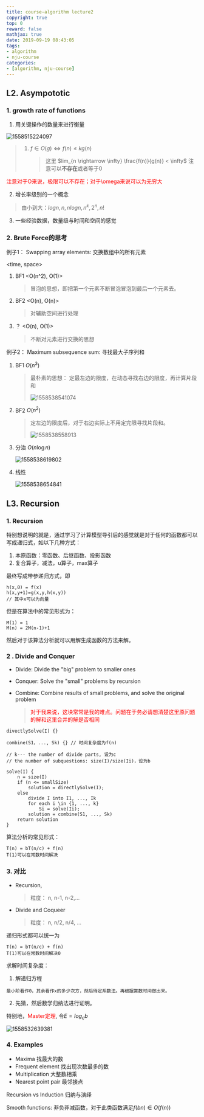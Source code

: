 ```yaml
---
title: course-algorithm lecture2
copyright: true
top: 0
reward: false
mathjax: true
date: 2019-09-19 08:43:05
tags:
- algorithm
- nju-course
categories:
- [algorithm, nju-course]
---
```


## L2. Asympototic

###  1. growth rate of functions

1. 用关键操作的数量来进行衡量

![1558515224097](C:\Users\Dell\AppData\Roaming\Typora\typora-user-images\1558515224097.png)

> 1. $f \in O(g) \Leftrightarrow f(n) \leq kg(n)$
>
>    > 这里 $lim_{n \rightarrow \infty} \frac{f(n)}{g(n)} < \infty$  注意可以**不存在**或者等于0

<font color='red'>注意对于O来说，极限可以不存在；对于\omega来说可以为无穷大</font>

2. 增长率级别的一个概念

> 由小到大：$logn, n, nlogn, n^k, 2^n, n!$
>

3. 一些经验数据，数量级与时间和空间的感觉

### 2. Brute Force的思考

例子1： Swapping array elements: 交换数组中的所有元素

<time, space>

1. BF1 <O(n^2), O(1)>

   >  冒泡的思想，即把第一个元素不断冒泡冒泡到最后一个元素去。

2. BF2 <O(n), O(n)>

   > 对辅助空间进行处理

3. ？ <O(n), O(1)>

   > 不断对元素进行交换的思想

例子2： Maximum subsequence sum: 寻找最大子序列和

1. BF1 $O(n^3)$

   > 最朴素的思想： 定最左边的限度，在动态寻找右边的限度，再计算片段和
   >
   > ![1558538541074](C:\Users\Dell\AppData\Roaming\Typora\typora-user-images\1558538541074.png)

2. BF2 $O(n^2)$

   > 定左边的限度后，对于右边实际上不用定完限寻找片段和。
   >
   > ![1558538558913](C:\Users\Dell\AppData\Roaming\Typora\typora-user-images\1558538558913.png)

3. 分治 $O(n\log{n})$

   ![1558538619802](C:\Users\Dell\AppData\Roaming\Typora\typora-user-images\1558538619802.png)

4. 线性

   ![1558538654841](C:\Users\Dell\AppData\Roaming\Typora\typora-user-images\1558538654841.png)

## L3. Recursion

### 1. Recursion

特别想说明的就是，通过学习了计算模型导引后的感觉就是对于任何的函数都可以写成递归式，如以下几种方式：

1. 本原函数：零函数、后继函数、投影函数
2. 复合算子，减法，u算子，max算子

最终写成带参递归方式，即

```
h(x,0) = f(x)
h(x,y+1)=g(x,y,h(x,y))
// 其中x可以为向量
```

但是在算法中的常见形式为：

```
M(1) = 1
M(n) = 2M(n-1)+1
```

然后对于该算法分析就可以用解生成函数的方法来解。

### 2 . Divide and Conquer

- Divide: Divide the "big" problem to smaller ones

- Conquer: Solve the "small" problems by recursion

- Combine: Combine results of small problems, and solve the original problem

  > <font color='red'>对于我来说，这块常常是我的难点。问题在于务必请想清楚这里原问题的解和这里合并的解是否相同</font>

```
divectlySolve(I) {}

combine(S1，..., Sk) {} // 时间复杂度为f(n)

// k--- the number of divide parts, 设为c
// the number of subquestions: size(I)/size(Ii)，设为b

solve(I) {
	n = size(I)
	if (n <= smallSize)
		solution = directlySolve(I);
	else
		divide I into I1, ..., Ik
		for each i \in {1, ..., k}
			Si = solve(Ii);
		solution = combine(S1, ..., Sk)
	return solution
}
```

算法分析的常见形式：

```
T(n) = bT(n/c) + f(n)
T(1)可以在常数时间解决
```

### 3. 对比

- Recursion,

  > 粒度： n, n-1, n-2,...

- Divide and Coqueer

  > 粒度： n, n/2, n/4, ...

递归形式都可以统一为

```
T(n) = bT(n/c) + f(n)
T(1)可以在常数时间解决0
```



求解时间复杂度：

1. 解递归方程

```
最小阶看作0，其余看作x的多少次方，然后待定系数法。再根据常数时间做出来。
```

2. 先猜，然后数学归纳法进行证明。

特别地，<font color='red'>Master定理</font>, 令$E = log_c b$

![1558532639381](C:\Users\Dell\AppData\Roaming\Typora\typora-user-images\1558532639381.png)

### 4. Examples

- Maxima 找最大的数
- Frequent element 找出现次数最多的数
- Multiplication 大整数相乘
- Nearest point pair 最邻接点



Recursion vs Induction 归纳与演绎

Smooth functions: 非负非减函数，对于此类函数满足$f(bn) \in O(f(n))$

